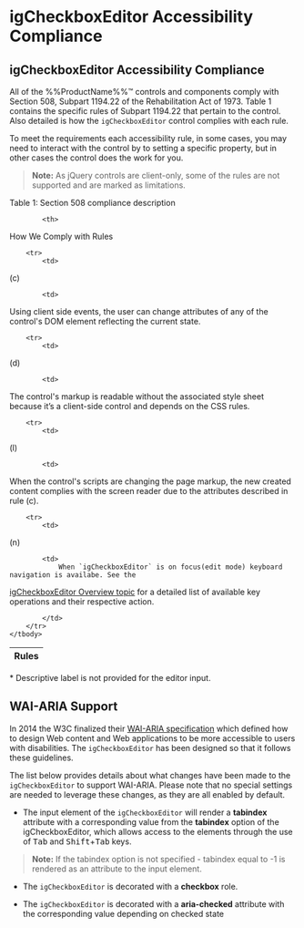 <!--
|metadata|
{
    "fileName": "igcheckboxeditor-accessibility-compliance",
    "controlName": "igEditors",
    "tags": ["Editing","Section 508"]
}
|metadata|
-->

# igCheckboxEditor Accessibility Compliance

## igCheckboxEditor Accessibility Compliance
All of the %%ProductName%%™ controls and components comply with Section 508, Subpart 1194.22 of the Rehabilitation Act of 1973. Table 1 contains the specific rules of Subpart 1194.22 that pertain to the control. Also detailed is how the `igCheckboxEditor` control complies with each rule.

To meet the requirements each accessibility rule, in some cases, you may need to interact with the control by to setting a specific property, but in other cases the control does the work for you.

>**Note:** As jQuery controls are client-only, some of the rules are not supported and are marked as limitations.

Table 1: Section 508 compliance description

<table class="table">
	<thead>
		<tr>
            <th>
Rules
			</th>

            <th>
How We Comply with Rules
			</th>
        </tr>
	</thead>
	<tbody>
        

        <tr>
            <td>
(c)
			</td>

            <td>
Using client side events, the user can change attributes of any of the control's DOM element reflecting the current state.
			</td>
        </tr>

        <tr>
            <td>
(d)
			</td>

            <td>
The control's markup is readable without the associated style sheet because it’s a client-side control and depends on the CSS rules.
			</td>
        </tr>

        <tr>
            <td>
(l)
			</td>

            <td>
When the control's scripts are changing the page markup, the new created content complies with the screen reader due to the attributes described in rule (c).
			</td>
        </tr>

        <tr>
            <td>
(n)
			</td>

            <td>
                When `igCheckboxEditor` is on focus(edit mode) keyboard navigation is availabe. See the
[igCheckboxEditor Overview topic](igCheckboxEditor_Overview.html#keyboard-navigation) for a detailed list of available key operations and their respective action.

            </td>
        </tr>
    </tbody>
</table>

\* Descriptive label is not provided for the editor input.

## <a id="wai-aria"></a> WAI-ARIA Support

In 2014 the W3C finalized their [WAI-ARIA specification](http://www.w3.org/TR/wai-aria/) which defined how to design Web content and Web applications to be more accessible to users with disabilities. The `igCheckboxEditor` has been designed so that it follows these guidelines.

The list below provides details about what changes have been made to the `igCheckboxEditor` to support WAI-ARIA. Please note that no special settings are  needed to leverage these changes, as they are all enabled by default.

- The input element of the `igCheckboxEditor` will render a <b>tabindex</b> attribute with a corresponding value from the <b>tabindex</b> option of the igCheckboxEditor, which allows access to the elements through the use of <kbd>Tab</kbd> and  <kbd>Shift</kbd>+<kbd>Tab</kbd> keys.

>**Note:** If the tabindex option is not specified - tabindex equal to -1 is rendered as an attribute to the input element.

- The `igCheckboxEditor` is decorated with a <b>checkbox</b> role. 

- The `igCheckboxEditor` is decorated with a <b>aria-checked</b> attribute with the corresponding value depending on checked state

